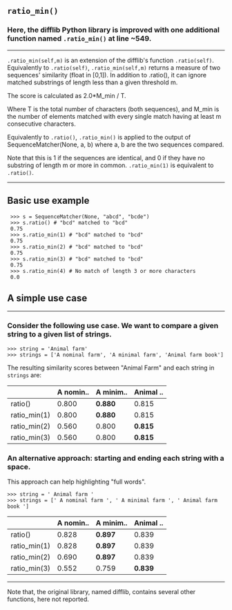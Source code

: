 ## `ratio_min()`

### Here, the difflib Python library is improved with one additional function named `.ratio_min()` at line ~549.

---

`.ratio_min(self,m)` is an extension of the difflib's function `.ratio(self)`. Equivalently to `.ratio(self)`, `.ratio_min(self,m)` returns a measure of two sequences' similarity (float in [0,1]).
In addition to .ratio(), it can ignore matched substrings of length less than a given threshold m.

The score is calculated as 2.0\*M_min / T.

Where T is the total number of characters (both sequences), and
M_min is the number of elements matched with every single match having at least m consecutive characters.

Equivalently to `.ratio()`, `.ratio_min()` is applied to the output of SequenceMatcher(None, a, b) where a, b are the two sequences compared.

Note that this is 1 if the sequences are identical, and 0 if
they have no substring of length m or more in common.
`.ratio_min(1)` is equivalent to `.ratio()`.

---

## Basic use example

```
 >>> s = SequenceMatcher(None, "abcd", "bcde")
 >>> s.ratio() # "bcd" matched to "bcd"
 0.75
 >>> s.ratio_min(1) # "bcd" matched to "bcd"
 0.75
 >>> s.ratio_min(2) # "bcd" matched to "bcd"
 0.75
 >>> s.ratio_min(3) # "bcd" matched to "bcd"
 0.75
 >>> s.ratio_min(4) # No match of length 3 or more characters
 0.0
```

## A simple use case

---

### Consider the following use case. We want to compare a given string to a given list of strings.

```
>>> string = 'Animal farm'
>>> strings = ['A nominal farm', 'A minimal farm', 'Animal farm book']
```

The resulting similarity scores between "Animal Farm" and each string in `strings` are:

|              | A nomin.. | A minim.. | Animal .. |
| ------------ | --------- | --------- | --------- |
| ratio()      | 0.800     | **0.880** | 0.815     |
| ratio_min(1) | 0.800     | **0.880** | 0.815     |
| ratio_min(2) | 0.560     | 0.800     | **0.815** |
| ratio_min(3) | 0.560     | 0.800     | **0.815** |

### An alternative approach: starting and ending each string with a space.

This approach can help highlighting "full words".

```
>>> string = ' Animal farm '
>>> strings = [' A nominal farm ', ' A minimal farm ', ' Animal farm book ']
```

|              | A nomin.. | A minim.. | Animal .. |
| ------------ | --------- | --------- | --------- |
| ratio()      | 0.828     | **0.897** | 0.839     |
| ratio_min(1) | 0.828     | **0.897** | 0.839     |
| ratio_min(2) | 0.690     | **0.897** | 0.839     |
| ratio_min(3) | 0.552     | 0.759     | **0.839** |

---

Note that, the original library, named difflib, contains several other functions, here not reported.
